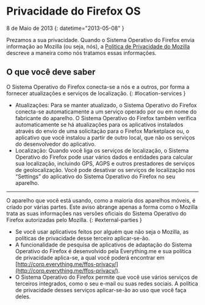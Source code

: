 # Privacidade do Firefox OS

8 de Maio de 2013
{: datetime="2013-05-08" }

Prezamos a sua privacidade. Quando o Sistema Operativo do Firefox envia informação ao Mozilla (ou seja, nós), a [Politica de Privacidade do Mozilla](http://www.mozilla.org/pt-BR/privacy/) descreve a maneira como nós tratamos essas informações.

## O que você deve saber

O Sistema Operativo do Firefox conecta-se a nós e a outros, por forma a fornecer atualizações e serviços de localização.
{: #location-services }

* Atualizações: Para se manter atualizado, o Sistema Operativo do Firefox conecta-se automaticamente a um serviço operado por ou em nome do fabricante do aparelho. O Sistema Operativo do Firefox também verifica automaticamente se há atualizações para os aplicativos instalados através do envio de uma solicitação para o Firefox Marketplace ou, o aplicativo que você instalou a partir de outro local, que não os serviços do desenvolvedor do aplicativo.
* Localização: Quando você liga os serviços de localização, o Sistema Operativo do Firefox pode usar vários dados e entidades para calcular sua localização, incluindo GPS, AGPS e outros prestadores de serviços de geolocalização. Você pode desativar os serviços de localização nos “Settings” do aplicativo do Sistema Operativo do Firefox no seu aparelho.

---------------------------------------

O aparelho que você está usando, como a maioria dos aparelhos móveis, é criado por várias partes. Este aviso abrange apenas a forma como o Mozilla trata as suas informações nas versões oficiais do Sistema Operativo do Firefox autorizadas pelo Mozilla.
{: #external-parties }

* Se você usar aplicativos feitos por alguém que não seja o Mozilla, as políticas de privacidade desse terceiro aplicar-se-ão.
* A funcionalidade de pesquisa de aplicativos de adaptação do Sistema Operativo do Firefox é desenvolvido pela Everything.me e sua política de privacidade aplica-se, a qual você poderá encontrar em [http://corp.everything.me/ffos-privacy/](http://corp.everything.me/ffos-privacy/).
* O Sistema Operativo do Firefox permite que você use vários serviços de terceiros integrados, como o seu e-mail ou suas redes sociais. A política de privacidade desses serviços aplicar-se-ão ao uso que você faça deles.
